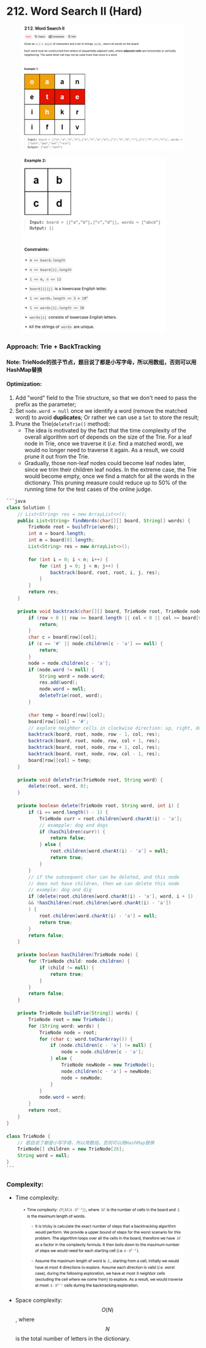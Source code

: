 # 212. Word Search II (Hard)

<figure><img src="../../../.gitbook/assets/image (13).png" alt=""><figcaption></figcaption></figure>

<figure><img src="../../../.gitbook/assets/image (1) (1) (1).png" alt="" width="375"><figcaption></figcaption></figure>

### Approach: Trie + BackTracking

#### Note: TrieNode的孩子节点，题目说了都是小写字母，所以用数组，否则可以用HashMap替换

#### Optimization:

1. Add "word" field to the Trie structure, so that we don't need to pass the prefix as the parameter;
2. Set `node.word = null` once we identify a word (remove the matched word) to avoid **duplicates**; Or rather we can use a `Set` to store the result;
3. Prune the Trie(`deleteTrie()` method):
   * The idea is motivated by the fact that the time complexity of the overall algorithm sort of depends on the size of the Trie. For a leaf node in Trie, once we traverse it (_i.e._ find a matched word), we would no longer need to traverse it again. As a result, we could prune it out from the Trie.
   * Gradually, those non-leaf nodes could become leaf nodes later, since we trim their children leaf nodes. In the extreme case, the Trie would become empty, once we find a match for all the words in the dictionary. This pruning measure could reduce up to 50% of the running time for the test cases of the online judge.

````java
```java
class Solution {
    // List<String> res = new ArrayList<>();
    public List<String> findWords(char[][] board, String[] words) {
        TrieNode root = buildTrie(words);
        int n = board.length;
        int m = board[0].length;
        List<String> res = new ArrayList<>();

        for (int i = 0; i < n; i++) {
            for (int j = 0; j < m; j++) {
                backtrack(board, root, root, i, j, res);
            }
        }
        return res;
    }

    private void backtrack(char[][] board, TrieNode root, TrieNode node, int row, int col, List<String> res) {
        if (row < 0 || row >= board.length || col < 0 || col >= board[0].length) {
            return;
        }
        char c = board[row][col];
        if (c == '#' || node.children[c - 'a'] == null) {
            return;
        }
        node = node.children[c - 'a'];
        if (node.word != null) {
            String word = node.word;
            res.add(word);
            node.word = null;
            deleteTrie(root, word);
        }

        char temp = board[row][col];
        board[row][col] = '#';
        // explore neighbor cells in clockwise direction: up, right, down, left
        backtrack(board, root, node, row - 1, col, res);
        backtrack(board, root, node, row, col + 1, res);
        backtrack(board, root, node, row + 1, col, res);
        backtrack(board, root, node, row, col - 1, res);
        board[row][col] = temp;
    }

    private void deleteTrie(TrieNode root, String word) {
        delete(root, word, 0);
    }

    private boolean delete(TrieNode root, String word, int i) {
        if (i == word.length() - 1) {
            TrieNode curr = root.children[word.charAt(i) - 'a'];
            // exampple: dog and dogs
            if (hasChildren(curr)) {
                return false;
            } else {
                root.children[word.charAt(i) - 'a'] = null;
                return true;
            }
        }
        // if the subsequent char can be deleted, and this node
        // does not have children, then we can delete this node
        // example: dog and dig
        if (delete(root.children[word.charAt(i) - 'a'], word, i + 1)
        && !hasChildren(root.children[word.charAt(i) - 'a'])
        ) {
            root.children[word.charAt(i) - 'a'] = null;
            return true;
        } 
        return false;
    }

    private boolean hasChildren(TrieNode node) {
        for (TrieNode child: node.children) {
            if (child != null) {
                return true;
            }
        }
        return false;
    }

    private TrieNode buildTrie(String[] words) {
        TrieNode root = new TrieNode();
        for (String word: words) {
            TrieNode node = root;
            for (char c: word.toCharArray()) {
                if (node.children[c - 'a'] != null) {
                    node = node.children[c - 'a'];
                } else {
                    TrieNode newNode = new TrieNode();
                    node.children[c - 'a'] = newNode;
                    node = newNode;
                }
            }
            node.word = word;
        }
        return root;
    }
}

class TrieNode {
    // 题目说了都是小写字母，所以用数组，否则可以用HashMap替换
    TrieNode[] children = new TrieNode[26];
    String word = null;
}
```
````

### Complexity:

* Time complexity:

<figure><img src="../../../.gitbook/assets/image (12).png" alt="" width="563"><figcaption></figcaption></figure>

* Space complexity:$$O(N)$$, where $$N$$ is the total number of letters in the dictionary.
